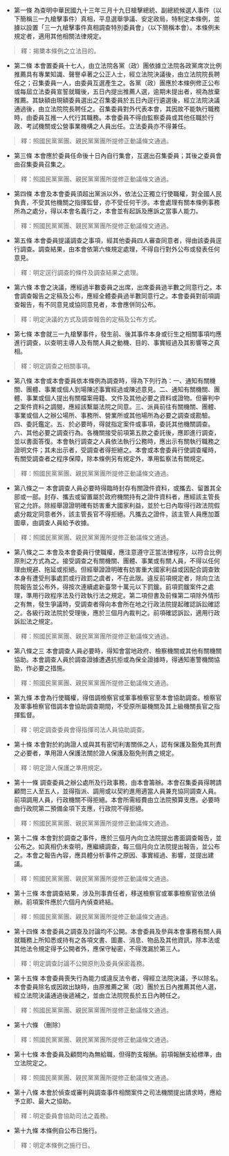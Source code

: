 * 第一條 為查明中華民國九十三年三月十九日槍擊總統、副總統候選人事件（以下簡稱三一九槍擊事件）真相，平息選舉爭議、安定政局，特制定本條例，並據以設置「三一九槍擊事件真相調查特別委員會」（以下簡稱本會）。本條例未規定者，適用其他相關法律規定。

> 釋：揭櫫本條例之立法目的。

* 第二條 本會置委員十七人，由立法院各黨（政）團依據立法院各政黨席次比例推薦具有專業知識、聲譽卓著之公正人士，經立法院決議後，由立法院院長聘任之；召集委員一人，由委員互選產生之。各黨（政）團應於本條例修正公布或每屆立法委員宣誓就職後，五日內提出推薦人選，逾期未提出者，視為放棄推薦。其缺額由現額委員選出之召集委員於五日內逕行遴選後，經立法院決議通過後，由立法院院長聘任之。召集委員對外代表本會，其因故不能執行職務時，由委員互推一人代行其職務。本會委員不得由監察委員或其他任職於行政、考試機關或公營事業機構之人員出任。立法委員亦不得兼任。

> 釋：照國民黨黨團、親民黨黨團所提修正動議條文通過。

* 第三條 本會應於委員任命後十日內自行集會，互選出召集委員；其後之委員會由召集委員召集之。

> 釋：照國民黨黨團、親民黨黨團所提修正動議條文通過。

* 第四條 本會及本會委員須超出黨派以外，依法公正獨立行使職權，對全國人民負責，不受其他機關之指揮監督，亦不受任何干涉。本會處理有關本條例事務所為之處分，得以本會名義行之，本會並有起訴及應訴之當事人能力。

> 釋：照國民黨黨團、親民黨黨團所提修正動議條文通過。

* 第五條 本會委員提議調查之事項，經其他委員四人審查同意者，得由該委員逕行調查。調查結果，由本會依第六條規定處理，不得自行對外公布或發表任何意見。

> 釋：明定逕行調查的條件及調查結果之處理。

* 第六條 本會之決議，應經過半數委員之出席，出席委員過半數之同意行之。本會調查報告之定稿及公布，應經全體委員過半數同意行之。本會委員對前項調查報告，有不同意見或協同意見者，本會應併同公布。

> 釋：明定決議的方式及調查報告的定稿及公布方式。

* 第七條 本會就三一九槍擊事件，發生前、後其事件本身或衍生之相關事項均應進行調查，以查明主導人及有關人員之動機、目的、事實經過及其影響等之真相。

> 釋：明定調查之相關事項。

* 第八條 本會或本會委員依本條例為調查時，得為下列行為：一、通知有關機關、團體、事業或個人到場陳述事實經過或陳述意見。二、通知有關機關、團體、事業或個人提出有關檔案冊籍、文件及其他必要之資料或證物。但審判中之案件資料之調閱，應經該繫屬法院之同意。三、派員前往有關機關、團體、事業或個人之辦公場所、事務所、營業所或其他場所為必要之調查或勘驗。四、委託鑑定。五、於必要時，得就指定案件或事項，委託其他機關調查。六、其他必要之調查行為。各機關接受前項第五款之委託後，應即進行調查，並以書面答復。本會執行調查之人員依法執行公務時，應出示有關執行職務之證明文件；其未出示者，受調查者得拒絕之。本會或本會委員行使調查權時，有關受調查者之程序保障，除本條例另有規定外，準用監察法有關規定。

> 釋：照國民黨黨團、親民黨黨團所提修正動議條文通過。

* 第八條之一 本會調查人員必要時得臨時封存有關證件資料，或攜去、留置其全部或一部。封存、攜去或留置屬於政府機關持有之證件資料者，應經該主管長官之允許。除經舉證證明確有妨害重大國家利益，並於七日內取得行政法院假處分裁定同意者外，該主管長官不得拒絕。凡攜去之證件，該主管人員應加蓋圖章，由調查人員給予收據。

> 釋：照國民黨黨團、親民黨黨團所提修正動議條文通過。

* 第八條之二 本會及本會委員行使職權，應注意遵守正當法律程序，以符合比例原則之方式為之。接受調查之有關機關、團體、事業或有關人員，不得以任何理由規避、拖延或拒絕。但經舉證證明確有妨害重大國家利益或因配合調查致本身有遭受刑事處罰或行政罰之虞者，不在此限。違反前項規定者，除向立法院報告並公布外，得按次連續處新臺幣十萬元以下罰鍰。前項罰鍰案件之處理，準用行政程序法及行政執行法之規定。第二項但書及前條第二項除外情形之有無，發生爭議時，受調查者得向本會所在地之行政法院提起確認訴訟確認之。各級行政法院於受理後，應於三個月內裁判之。前項確認訴訟，適用行政訴訟法之規定。

> 釋：照國民黨黨團、親民黨黨團所提修正動議條文通過。

* 第八條之三 本會調查人員必要時，得知會當地政府、檢察機關或其他有關機關協助。本會調查人員於調查證據遭遇抗拒或為保全證據時，得通知憲警機關協助，作必要之措施。

> 釋：照國民黨黨團、親民黨黨團所提修正動議條文通過。

* 第九條 本會為行使職權，得借調檢察官或軍事檢察官至本會協助調查。檢察官及軍事檢察官借調本會協助調查期間，不受原所屬機關及其上級機關長官之指揮監督。

> 釋：明定調查委員會得指揮司法人員協助調查。

* 第十條 本會對於約詢證人或與其有密切利害關係之人，認有保護及豁免其刑責之必要者，準用證人保護法關於證人保護及豁免刑責之規定。

> 釋：明定證人保護之準用規定。

* 第十一條 調查委員之辦公處所及行政事務，由本會籌辦。本會召集委員得聘請顧問三人至五人，並得指派、調用或以契約進用適當人員兼充協同調查人員。前項調用人員，行政機關不得拒絕。本會所需經費由立法院預算支應。必要時由行政院第二預備金項下支應，行政院不得拒絕。

> 釋：照國民黨黨團、親民黨黨團所提修正動議條文通過。

* 第十二條 本會對於調查之事件，應於三個月內向立法院提出書面調查報告，並公布之。如真相仍未查明，應繼續調查，每三個月向立法院提出報告，並公布之。本會之報告內容，應具體分析事件之原因、事實經過、影響，並提出建議。

> 釋：照國民黨黨團、親民黨黨團所提修正動議條文通過。

* 第十三條 本會調查結果，涉及刑事責任者，移送檢察官或軍事檢察官依法偵辦。前項案件應於六個月內偵查終結。

> 釋：照國民黨黨團、親民黨黨團所提修正動議條文通過。

* 第十四條 本會委員之調查及討論均不公開。本會委員及參與本會事務有關人員就職務上所知悉或持有之各項文書、圖畫、消息、物品及其他資訊，除本法或其他法令規定得予公開者外，應保守秘密，不得洩漏於第三人。

> 釋：明定調查討論不公開原則及委員保密義務。

* 第十五條 本會委員喪失行為能力或違反法令者，得經立法院決議，予以除名。本會委員除名或因故出缺時，由原推薦之黨（政）團於五日內推薦其他人選，經立法院決議通過後遞補之，並由立法院院長於五日內聘任之。

> 釋：照國民黨黨團、親民黨黨團所提修正動議條文通過。

* 第十六條 （刪除）

> 釋：照國民黨黨團、親民黨黨團所提修正動議條文通過。

* 第十七條 本會委員及顧問均為無給職，但得酌支報酬。前項報酬支給標準，由立法院定之。

> 釋：照國民黨黨團、親民黨黨團所提修正動議條文通過。

* 第十八條 本會於偵查或審判與調查事件相關案件之司法機關提出請求時，應給予立即、最大之協助。

> 釋：明定委員會協助司法之義務。

* 第十九條 本條例自公布日施行。

> 釋：明定本條例之施行日。


